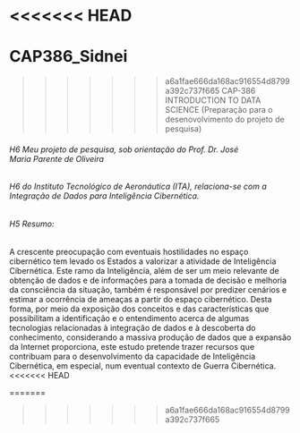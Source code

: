 <<<<<<< HEAD
=======
# CAP386_Sidnei

>>>>>>> a6a1fae666da168ac916554d8799a392c737f665
CAP-386 INTRODUCTION TO DATA SCIENCE
(Preparação para o desenovolvimento do projeto de pesquisa)

###### H6 Meu projeto de pesquisa, sob orientação do Prof. Dr. José Maria Parente de Oliveira 
###### H6 do Instituto Tecnológico de Aeronáutica (ITA), relaciona-se com a Integração de Dados para Inteligência Cibernética.

###### H5 Resumo: 
A crescente preocupação com eventuais hostilidades no espaço cibernético tem levado os Estados a valorizar a atividade de Inteligência Cibernética. Este ramo da Inteligência, além de ser um meio relevante de obtenção de dados e de informações para a tomada de decisão e melhoria da consciência da situação, também é responsável por predizer cenários e estimar a ocorrência de ameaças a partir do espaço cibernético. Desta forma, por meio da exposição dos conceitos e das características que possibilitam a identificação e o entendimento acerca de algumas tecnologias relacionadas à integração de dados e à descoberta do conhecimento, considerando a massiva produção de dados que a expansão da Internet proporciona, este estudo pretende trazer recursos que contribuam para o desenvolvimento da capacidade de Inteligência Cibernética, em especial, num eventual contexto de Guerra Cibernética. 
<<<<<<< HEAD

=======
>>>>>>> a6a1fae666da168ac916554d8799a392c737f665
